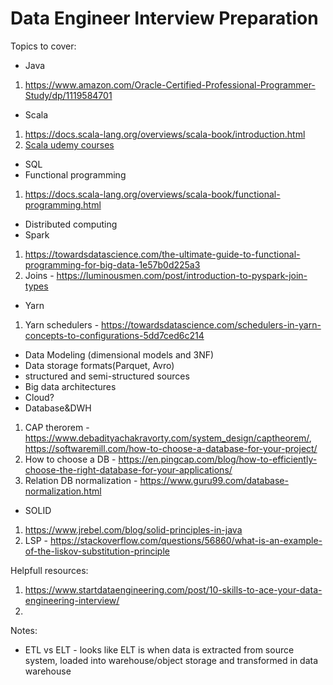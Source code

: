 # Data Engineer Interview Preparation

Topics to cover:
- Java
1) https://www.amazon.com/Oracle-Certified-Professional-Programmer-Study/dp/1119584701
- Scala
1) https://docs.scala-lang.org/overviews/scala-book/introduction.html
2) [Scala udemy courses](https://www.udemy.com/course/stairway-to-scala-applied-part-1/)
- SQL
- Functional programming
1) https://docs.scala-lang.org/overviews/scala-book/functional-programming.html
- Distributed computing
- Spark
1) https://towardsdatascience.com/the-ultimate-guide-to-functional-programming-for-big-data-1e57b0d225a3
2) Joins - https://luminousmen.com/post/introduction-to-pyspark-join-types
- Yarn
1) Yarn schedulers - https://towardsdatascience.com/schedulers-in-yarn-concepts-to-configurations-5dd7ced6c214
-  Data Modeling (dimensional models and 3NF)
- Data storage formats(Parquet, Avro)
- structured and semi-structured sources
- Big data architectures
- Cloud?
- Database&DWH
1) CAP therorem - https://www.debadityachakravorty.com/system_design/captheorem/, https://softwaremill.com/how-to-choose-a-database-for-your-project/
2) How to choose a DB - https://en.pingcap.com/blog/how-to-efficiently-choose-the-right-database-for-your-applications/
3) Relation DB normalization - https://www.guru99.com/database-normalization.html
- SOLID
1) https://www.jrebel.com/blog/solid-principles-in-java
2) LSP - https://stackoverflow.com/questions/56860/what-is-an-example-of-the-liskov-substitution-principle

Helpfull resources:
1) https://www.startdataengineering.com/post/10-skills-to-ace-your-data-engineering-interview/
2) 

Notes:
- ETL vs ELT - looks like ELT is when data is extracted from source system, loaded into warehouse/object storage and transformed in data warehouse
